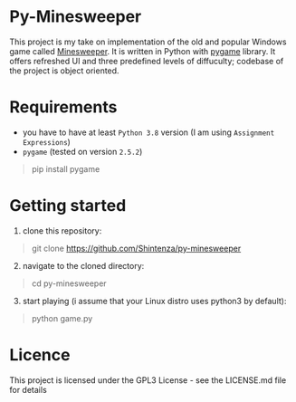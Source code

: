 # Py-Minesweeper
This project is my take on implementation of the old and popular Windows game called [Minesweeper](https://en.wikipedia.org/wiki/Minesweeper_(video_game)). It is written in Python
with [pygame](https://www.pygame.org) library. It offers refreshed UI and three predefined levels of diffuculty; codebase of the project is object oriented.

# Requirements 
-  you have to have at least `Python 3.8` version (I am using `Assignment Expressions`)
- `pygame` (tested on version `2.5.2`)
> pip install pygame 

# Getting started
1. clone this repository:
> git clone https://github.com/Shintenza/py-minesweeper
2. navigate to the cloned directory:
> cd py-minesweeper
3. start playing (i assume that your Linux distro uses python3 by default):
> python game.py

# Licence
This project is licensed under the GPL3 License - see the LICENSE.md file for details
